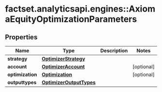 # factset.analyticsapi.engines::AxiomaEquityOptimizationParameters

## Properties
Name | Type | Description | Notes
------------ | ------------- | ------------- | -------------
**strategy** | [**OptimizerStrategy**](OptimizerStrategy.md) |  | 
**account** | [**OptimizerAccount**](OptimizerAccount.md) |  | [optional] 
**optimization** | [**Optimization**](Optimization.md) |  | [optional] 
**outputtypes** | [**OptimizerOutputTypes**](OptimizerOutputTypes.md) |  | 


